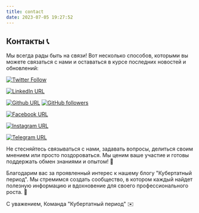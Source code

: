 ```yaml
---
title: contact
date: 2023-07-05 19:27:52
---
```

## Контакты 📞

Мы всегда рады быть на связи! Вот несколько способов, которыми вы можете связаться с нами и оставаться в курсе последних новостей и обновлений:

[![Twitter Follow](https://img.shields.io/badge/Twitter-pklyuev-black?logo=twitter)](https://twitter.com/pklyuev)

[![LinkedIn URL](https://img.shields.io/badge/LinkedIn-pashtet04-black?logo=linkedin)](https://www.linkedin.com/in/pklyuev)

[![Github URL](https://img.shields.io/badge/GitHub-pashtet04-black?logo=github)](https://github.com/pashtet04)
[![GitHub followers](https://img.shields.io/github/followers/pashtet04)](https://github.com/pashtet04)

[![Facebook URL](https://img.shields.io/badge/Facebook-Follow-blue?logo=facebook)](https://www.facebook.com/pklyuev)

[![Instagram URL](https://img.shields.io/badge/Instagram-Follow-purple?logo=instagram)](https://www.instagram.com/pklyuev)

[![Telegram URL](https://img.shields.io/badge/Telegram-pklyuev-blue?logo=telegram)](https://t.me/pklyuev)

Не стесняйтесь связываться с нами, задавать вопросы, делиться своим мнением или просто поздороваться. Мы ценим ваше участие и готовы поддержать обмен знаниями и опытом! 🤝

Благодарим вас за проявленный интерес к нашему блогу "Кубертатный период". Мы стремимся создать сообщество, в котором каждый найдет полезную информацию и вдохновение для своего профессионального роста. 💪

С уважением,
Команда "Кубертатный период" ✉️

